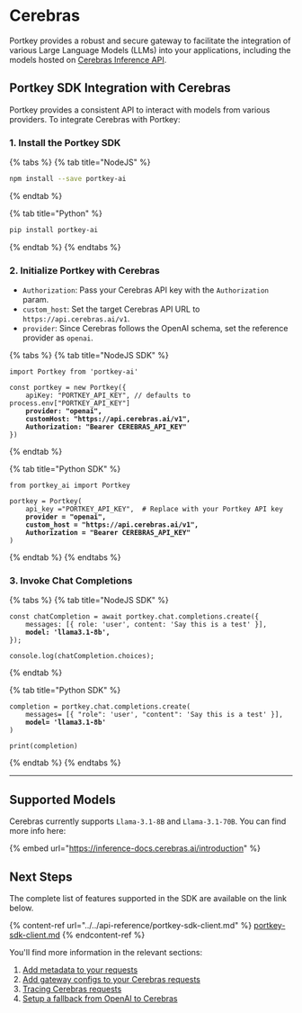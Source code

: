 # Cerebras

Portkey provides a robust and secure gateway to facilitate the integration of various Large Language Models (LLMs) into your applications, including the models hosted on [Cerebras Inference API](https://cerebras.ai/inference).

## Portkey SDK Integration with Cerebras

Portkey provides a consistent API to interact with models from various providers. To integrate Cerebras with Portkey:

### **1. Install the Portkey SDK**

{% tabs %}
{% tab title="NodeJS" %}
```bash
npm install --save portkey-ai
```
{% endtab %}

{% tab title="Python" %}
```bash
pip install portkey-ai
```
{% endtab %}
{% endtabs %}

### **2. Initialize Portkey with Cerebras**

* `Authorization`: Pass your Cerebras API key with the `Authorization` param.
* `custom_host`: Set the target Cerebras API URL to `https://api.cerebras.ai/v1`.
* `provider`: Since Cerebras follows the OpenAI schema, set the reference provider as `openai`.

{% tabs %}
{% tab title="NodeJS SDK" %}
<pre class="language-javascript"><code class="lang-javascript">import Portkey from 'portkey-ai'
 
const portkey = new Portkey({
    apiKey: "PORTKEY_API_KEY", // defaults to process.env["PORTKEY_API_KEY"]
<strong>    provider: "openai",
</strong><strong>    customHost: "https://api.cerebras.ai/v1",
</strong><strong>    Authorization: "Bearer CEREBRAS_API_KEY"
</strong>})
</code></pre>
{% endtab %}

{% tab title="Python SDK" %}
<pre class="language-python"><code class="lang-python">from portkey_ai import Portkey

portkey = Portkey(
    api_key ="PORTKEY_API_KEY",  # Replace with your Portkey API key
<strong>    provider = "openai",
</strong><strong>    custom_host = "https://api.cerebras.ai/v1",
</strong><strong>    Authorization = "Bearer CEREBRAS_API_KEY"
</strong>)
</code></pre>
{% endtab %}
{% endtabs %}

### **3. Invoke Chat Completions**

{% tabs %}
{% tab title="NodeJS SDK" %}
<pre class="language-javascript"><code class="lang-javascript">const chatCompletion = await portkey.chat.completions.create({
    messages: [{ role: 'user', content: 'Say this is a test' }],
<strong>    model: 'llama3.1-8b',
</strong>});

console.log(chatCompletion.choices);
</code></pre>
{% endtab %}

{% tab title="Python SDK" %}
<pre class="language-python"><code class="lang-python">completion = portkey.chat.completions.create(
    messages= [{ "role": 'user', "content": 'Say this is a test' }],
<strong>    model= 'llama3.1-8b'
</strong>)

print(completion)
</code></pre>
{% endtab %}
{% endtabs %}

***

## Supported Models

Cerebras currently supports `Llama-3.1-8B` and `Llama-3.1-70B`. You can find more info here:

{% embed url="https://inference-docs.cerebras.ai/introduction" %}

## Next Steps

The complete list of features supported in the SDK are available on the link below.

{% content-ref url="../../api-reference/portkey-sdk-client.md" %}
[portkey-sdk-client.md](../../api-reference/portkey-sdk-client.md)
{% endcontent-ref %}

You'll find more information in the relevant sections:

1. [Add metadata to your requests](../../product/observability/metadata.md)
2. [Add gateway configs to your Cerebras](../../product/ai-gateway/configs.md)[ requests](../../product/ai-gateway/configs.md)
3. [Tracing Cerebras requests](../../product/observability/traces.md)
4. [Setup a fallback from OpenAI to Cerebras](../../product/ai-gateway/fallbacks.md)
